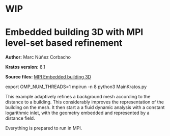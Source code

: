 # WIP
# Embedded building 3D with MPI level-set based refinement

**Author:** Marc Núñez Corbacho

**Kratos version:** 8.1

**Source files:** [MPI Embedded building 3D](https://github.com/KratosMultiphysics/Examples/tree/master/parmmg_remeshing_examples/use_cases/embedded_level_set_building3D/source)


export OMP_NUM_THREADS=1
mpirun -n 8 python3 MainKratos.py


This example adaptively refines a background mesh according to the distance to a building. This considerably improves the representation of the building on the mesh. It then start a a fluid dynamic analysis with a constant logarithmic inlet, with the geometry embedded and represented by a distance field.

Everything is prepared to run in MPI.